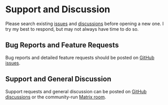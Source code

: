 # Support and Discussion

Please search existing [issues](https://github.com/henrygd/beszel/issues) and [discussions](https://github.com/henrygd/beszel/discussions) before opening a new one. I try my best to respond, but may not always have time to do so.

## Bug Reports and Feature Requests

Bug reports and detailed feature requests should be posted on [GitHub issues](https://github.com/henrygd/beszel/issues).

## Support and General Discussion

Support requests and general discussion can be posted on [GitHub discussions](https://github.com/henrygd/beszel/discussions) or the community-run [Matrix room](https://matrix.to/#/#beszel:matrix.org).
